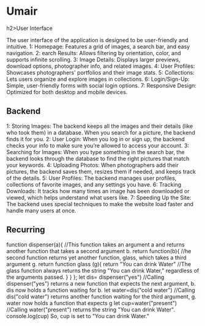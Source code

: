 # Umair
h2>User Interface</h2>
<p>
The user interface of the application is designed to be user-friendly and intuitive.
1: Homepage: Features a grid of images, a search bar, and easy navigation.
2: earch Results: Allows filtering by orientation, color, and supports infinite scrolling.
3: Image Details: Displays larger previews, download options, photographer info, and related images.
4: User Profiles: Showcases photographers' portfolios and their image stats.
5: Collections: Lets users organize and explore images in collections.
6: Login/Sign-Up: Simple, user-friendly forms with social login options.
7: Responsive Design: Optimized for both desktop and mobile devices.
</p>
<h2>Backend</h2>
<p>
1: Storing Images: The backend keeps all the images and their details (like who took them) in a database. When you search for a picture, the backend finds it for you.
2: User Login: When you log in or sign up, the backend checks your info to make sure you’re allowed to access your account.
3: Searching for Images: When you type something in the search bar, the backend looks through the database to find the right pictures that match your keywords.
4: Uploading Photos: When photographers add their pictures, the backend saves them, resizes them if needed, and keeps track of the details.
5: User Profiles: The backend manages user profiles, collections of favorite images, and any settings you have.
6: Tracking Downloads: It tracks how many times an image has been downloaded or viewed, which helps understand what users like.
7: Speeding Up the Site: The backend uses special techniques to make the website load faster and handle many users at once.
</p>
<h2>Recurring</h2>
<p> 
function dispenser(a){
    //This function takes an argument a and returns another function that takes a second argument b.
  return function(b){
    //he second function returns yet another function, glass, which takes a third argument g.
    return function glass (g){
      return "You can drink Water"
      //The glass function always returns the string "You can drink Water," regardless of the arguments passed.
    }
  }
};
let dis= dispenser("yes")
//Calling dispenser("yes") returns a new function that expects the next argument, b.
dis now holds a function waiting for b.
let water=dis("cold water")
//Calling dis("cold water") returns another function waiting for the third argument, g.
water now holds a function that expects g
let cup=water("present")
//Calling water("present") returns the string "You can drink Water".
console.log(cup)
So, cup is set to "You can drink Water."
</p>